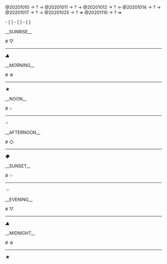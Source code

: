 <link rel="stylesheet"  type="text/css" href="s-activity.css"/>
<p class="todo">@20201010 → ? → @20201011 → ? → @20201012 → ? → @20201014 → ? → @20201017 → ? → @20201025 → ? ⇒ @20201110 → ? ⇒ </p>
- [ ]   
- [ ]  
- [ ]   

<p class="tb">__SUNRISE__</p>
# ▽   

---
_▲_
<p class="tb">__MORNING__</p>
# ☆   

---
_★_
<p class="tb">__NOON__</p>
# ♀   

---
_♂_
<p class="tb">__AFTERNOON__</p>
# ◇   

---
_◆_
<p class="tb">__SUNSET__</p>
# ☞   

---
_☜_
<p class="tb">__EVENING__</p>
# ▽   

---
_▲_
<p class="tb">__MIDNIGHT__</p>
# ☆   

---
_★_
